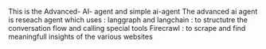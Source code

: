 This is the Advanced- AI- agent and simple ai-agent
The advanced ai agent is reseach agent which uses :
langgraph and langchain :  to structutre the conversation flow and calling special tools
Firecrawl : to scrape and find meaningfull insights of the various websites
